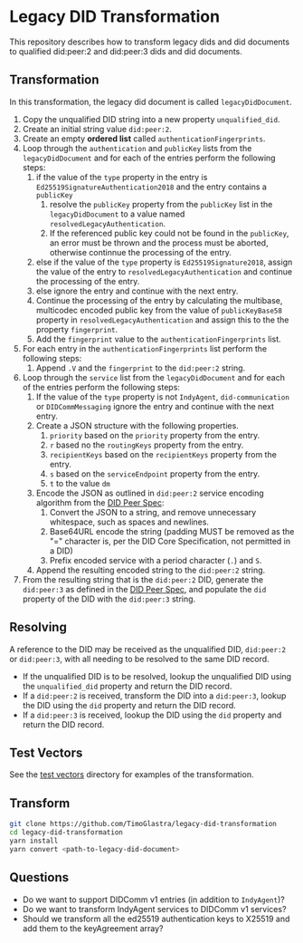 # Legacy DID Transformation

This repository describes how to transform legacy dids and did documents to qualified did:peer:2 and did:peer:3 dids and did documents.

## Transformation

In this transformation, the legacy did document is called `legacyDidDocument`.

1. Copy the unqualified DID string into a new property `unqualified_did`.
2. Create an initial string value `did:peer:2`.
3. Create an empty **ordered list** called `authenticationFingerprints`.
4. Loop through the `authentication` and `publicKey` lists from the `legacyDidDocument` and for each of the entries perform the following steps:
   1. if the value of the `type` property in the entry is `Ed25519SignatureAuthentication2018` and the entry contains a `publicKey`
      1. resolve the `publicKey` property from the `publicKey` list in the `legacyDidDocument` to a value named `resolvedLegacyAuthentication`.
      2. If the referenced public key could not be found in the `publicKey`, an error must be thrown and the process must be aborted, otherwise continnue the processing of the entry.
   2. else if the value of the `type` property is `Ed25519Signature2018`, assign the value of the entry to `resolvedLegacyAuthentication` and continue the processing of the entry.
   3. else ignore the entry and continue with the next entry.
   4. Continue the processing of the entry by calculating the multibase, multicodec encoded public key from the value of `publicKeyBase58` property in `resolvedLegacyAuthentication` and assign this to the the property `fingerprint`.
   5. Add the `fingerprint` value to the `authenticationFingerprints` list.
5. For each entry in the `authenticationFingerprints` list perform the following steps:
   1. Append `.V` and the `fingerprint` to the `did:peer:2` string.
6. Loop through the `service` list from the `legacyDidDocument` and for each of the entries perform the following steps:
   1. If the value of the `type` property is not `IndyAgent`, `did-communication` or `DIDCommMessaging` ignore the entry and continue with the next entry.
   2. Create a JSON structure with the following properties.
      1. `priority` based on the `priority` property from the entry.
      2. `r` based no the `routingKeys` property from the entry.
      3. `recipientKeys` based on the `recipientKeys` property from the entry.
      4. `s` based on the `serviceEndpoint` property from the entry.
      5. `t` to the value `dm`
   3. Encode the JSON as outlined in `did:peer:2` service encoding algorithm from the [DID Peer Spec](https://identity.foundation/peer-did-method-spec/index.html#generation-method):
      1. Convert the JSON to a string, and remove unnecessary whitespace, such as spaces and newlines.
      2. Base64URL encode the string (padding MUST be removed as the "=" character is, per the DID Core Specification, not permitted in a DID)
      3. Prefix encoded service with a period character (`.`) and `S`.
   4. Append the resulting encoded string to the `did:peer:2` string.
7. From the resulting string that is the `did:peer:2` DID, generate the `did:peer:3` as defined in the [DID Peer Spec](), and populate the `did` property of the DID with the `did:peer:3` string.

## Resolving

A reference to the DID may be received as the unqualified DID, `did:peer:2` or `did:peer:3`, with all needing to be resolved to the same DID record.

* If the unqualified DID is to be resolved, lookup the unqualified DID using the `unqualified_did` property and return the DID record.
* If a `did:peer:2` is received, transform the DID into a `did:peer:3`, lookup the DID using the `did` property and return the DID record.
* If a `did:peer:3` is received, lookup the DID using the `did` property and return the DID record.

## Test Vectors

See the [test vectors](./test-vectors) directory for examples of the transformation.

## Transform

```sh
git clone https://github.com/TimoGlastra/legacy-did-transformation
cd legacy-did-transformation
yarn install
yarn convert <path-to-legacy-did-document>
```

## Questions

- Do we want to support DIDComm v1 entries (in addition to `IndyAgent`)?
- Do we want to transform IndyAgent services to DIDComm v1 services?
- Should we transform all the ed25519 authentication keys to X25519 and add them to the keyAgreement array?
